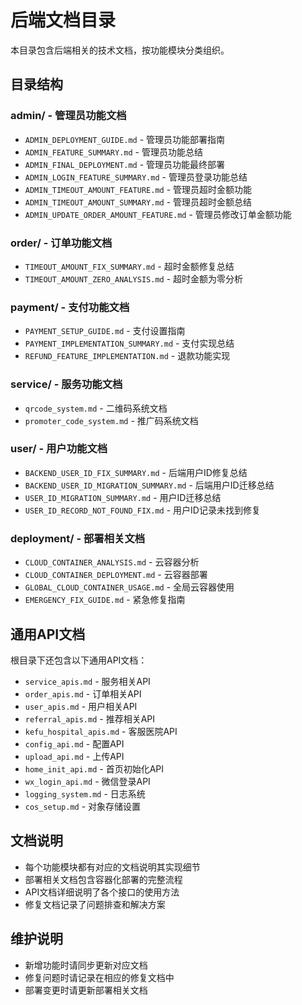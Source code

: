 # 后端文档目录

本目录包含后端相关的技术文档，按功能模块分类组织。

## 目录结构

### admin/ - 管理员功能文档
- `ADMIN_DEPLOYMENT_GUIDE.md` - 管理员功能部署指南
- `ADMIN_FEATURE_SUMMARY.md` - 管理员功能总结
- `ADMIN_FINAL_DEPLOYMENT.md` - 管理员功能最终部署
- `ADMIN_LOGIN_FEATURE_SUMMARY.md` - 管理员登录功能总结
- `ADMIN_TIMEOUT_AMOUNT_FEATURE.md` - 管理员超时金额功能
- `ADMIN_TIMEOUT_AMOUNT_SUMMARY.md` - 管理员超时金额总结
- `ADMIN_UPDATE_ORDER_AMOUNT_FEATURE.md` - 管理员修改订单金额功能

### order/ - 订单功能文档
- `TIMEOUT_AMOUNT_FIX_SUMMARY.md` - 超时金额修复总结
- `TIMEOUT_AMOUNT_ZERO_ANALYSIS.md` - 超时金额为零分析

### payment/ - 支付功能文档
- `PAYMENT_SETUP_GUIDE.md` - 支付设置指南
- `PAYMENT_IMPLEMENTATION_SUMMARY.md` - 支付实现总结
- `REFUND_FEATURE_IMPLEMENTATION.md` - 退款功能实现

### service/ - 服务功能文档
- `qrcode_system.md` - 二维码系统文档
- `promoter_code_system.md` - 推广码系统文档

### user/ - 用户功能文档
- `BACKEND_USER_ID_FIX_SUMMARY.md` - 后端用户ID修复总结
- `BACKEND_USER_ID_MIGRATION_SUMMARY.md` - 后端用户ID迁移总结
- `USER_ID_MIGRATION_SUMMARY.md` - 用户ID迁移总结
- `USER_ID_RECORD_NOT_FOUND_FIX.md` - 用户ID记录未找到修复

### deployment/ - 部署相关文档
- `CLOUD_CONTAINER_ANALYSIS.md` - 云容器分析
- `CLOUD_CONTAINER_DEPLOYMENT.md` - 云容器部署
- `GLOBAL_CLOUD_CONTAINER_USAGE.md` - 全局云容器使用
- `EMERGENCY_FIX_GUIDE.md` - 紧急修复指南

## 通用API文档

根目录下还包含以下通用API文档：
- `service_apis.md` - 服务相关API
- `order_apis.md` - 订单相关API
- `user_apis.md` - 用户相关API
- `referral_apis.md` - 推荐相关API
- `kefu_hospital_apis.md` - 客服医院API
- `config_api.md` - 配置API
- `upload_api.md` - 上传API
- `home_init_api.md` - 首页初始化API
- `wx_login_api.md` - 微信登录API
- `logging_system.md` - 日志系统
- `cos_setup.md` - 对象存储设置

## 文档说明

- 每个功能模块都有对应的文档说明其实现细节
- 部署相关文档包含容器化部署的完整流程
- API文档详细说明了各个接口的使用方法
- 修复文档记录了问题排查和解决方案

## 维护说明

- 新增功能时请同步更新对应文档
- 修复问题时请记录在相应的修复文档中
- 部署变更时请更新部署相关文档 